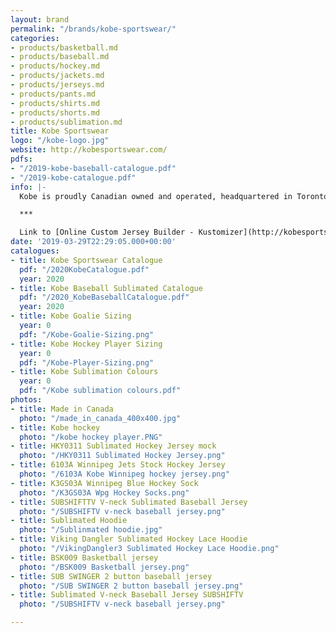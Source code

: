 ```yaml
---
layout: brand
permalink: "/brands/kobe-sportswear/"
categories:
- products/basketball.md
- products/baseball.md
- products/hockey.md
- products/jackets.md
- products/jerseys.md
- products/pants.md
- products/shirts.md
- products/shorts.md
- products/sublimation.md
title: Kobe Sportswear
logo: "/kobe-logo.jpg"
website: http://kobesportswear.com/
pdfs:
- "/2019-kobe-baseball-catalogue.pdf"
- "/2019-kobe-catalogue.pdf"
info: |-
  Kobe is proudly Canadian owned and operated, headquartered in Toronto ON with international offices in Buffalo and Shanghai.  Since 1992 Kobe has outfitted millions of athletes at all levels of hockey.

  ***

  Link to [Online Custom Jersey Builder - Kustomizer](http://kobesportswear.com/kustomizer/)
date: '2019-03-29T22:29:05.000+00:00'
catalogues:
- title: Kobe Sportswear Catalogue
  pdf: "/2020KobeCatalogue.pdf"
  year: 2020
- title: Kobe Baseball Sublimated Catalogue
  pdf: "/2020_KobeBaseballCatalogue.pdf"
  year: 2020
- title: Kobe Goalie Sizing
  year: 0
  pdf: "/Kobe-Goalie-Sizing.png"
- title: Kobe Hockey Player Sizing
  year: 0
  pdf: "/Kobe-Player-Sizing.png"
- title: Kobe Sublimation Colours
  year: 0
  pdf: "/Kobe sublimation colours.pdf"
photos:
- title: Made in Canada
  photo: "/made_in_canada_400x400.jpg"
- title: Kobe hockey
  photo: "/kobe hockey player.PNG"
- title: HKY0311 Sublimated Hockey Jersey mock
  photo: "/HKY0311 Sublimated Hockey Jersey.png"
- title: 6103A Winnipeg Jets Stock Hockey Jersey
  photo: "/6103A Kobe Winnipeg hockey jersey.png"
- title: K3GS03A Winnipeg Blue Hockey Sock
  photo: "/K3GS03A Wpg Hockey Socks.png"
- title: SUBSHIFTTV V-neck Sublimated Baseball Jersey
  photo: "/SUBSHIFTV v-neck baseball jersey.png"
- title: Sublimated Hoodie
  photo: "/Sublinmated hoodie.jpg"
- title: Viking Dangler Sublimated Hockey Lace Hoodie
  photo: "/VikingDangler3 Sublimated Hockey Lace Hoodie.png"
- title: BSK009 Basketball jersey
  photo: "/BSK009 Basketball jersey.png"
- title: SUB SWINGER 2 button baseball jersey
  photo: "/SUB SWINGER 2 button baseball jersey.png"
- title: Sublimated V-neck Baseball Jersey SUBSHIFTV
  photo: "/SUBSHIFTV v-neck baseball jersey.png"

---
```

